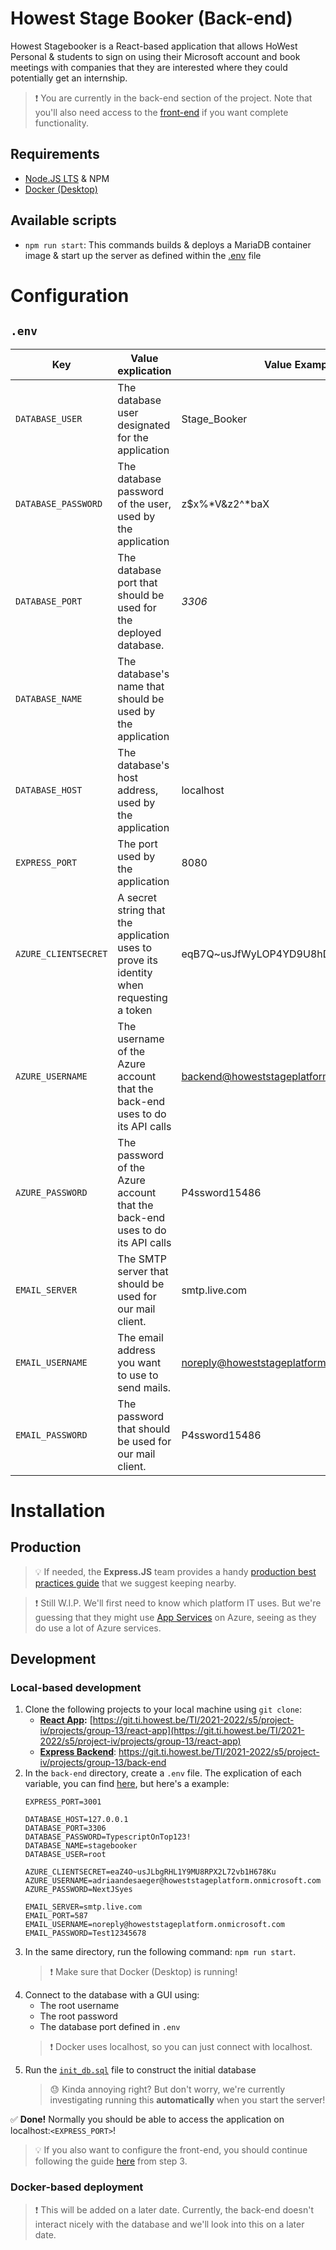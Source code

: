 # Howest Stage Booker (Back-end)

Howest Stagebooker is a React-based application that allows HoWest Personal & students to sign on using their Microsoft account and book meetings with companies that they are interested where they could potentially get an internship.

> :exclamation: You are currently in the back-end section of the project. Note that you'll also need access to the [front-end](https://git.ti.howest.be/TI/2021-2022/s5/project-iv/projects/group-13/react-app) if you want complete functionality.

## Requirements
- [Node.JS LTS](https://nodejs.org/en/download/) & NPM
- [Docker (Desktop)](https://www.docker.com/get-started)

## Available scripts
- `npm run start`: This commands builds & deploys a MariaDB container image & start up the server as defined within the [.env](#env) file

# Configuration
## `.env`
|Key|Value explication|Value Example|
|---|---|---|
|`DATABASE_USER`|The database user designated for the application|Stage_Booker|
|`DATABASE_PASSWORD`|The database password of the user, used by the application|z$x%*V&z2^*baX|
|`DATABASE_PORT`|The database port that should be used for the deployed database.|*3306*|
|`DATABASE_NAME`|The database's name that should be used by the application|
|`DATABASE_HOST`|The database's host address, used by the application|localhost|
|`EXPRESS_PORT`|The port used by the application|8080|
|`AZURE_CLIENTSECRET`|A secret string that the application uses to prove its identity when requesting a token|eqB7Q~usJfWyLOP4YD9U8hDRRL21vboHoO3Ku|
|`AZURE_USERNAME`|The username of the Azure account that the back-end uses to do its API calls|backend@howeststageplatform.onmicrosoft.com|
|`AZURE_PASSWORD`|The password of the Azure account that the back-end uses to do its API calls|P4ssword15486|
|`EMAIL_SERVER`|The SMTP server that should be used for our mail client.|smtp.live.com|
|`EMAIL_USERNAME`|The email address you want to use to send mails.|noreply@howeststageplatform.onmicrosoft.com|
|`EMAIL_PASSWORD`|The password that should be used for our mail client.|P4ssword15486|


# Installation
## Production
> :bulb: If needed, the **Express.JS** team provides a handy [production best practices guide](https://expressjs.com/en/advanced/best-practice-performance.html) that we suggest keeping nearby.

> :exclamation: Still W.I.P. We'll first need to know which platform IT uses. But we're guessing that they might use [App Services](https://azure.microsoft.com/en-us/services/app-service/) on Azure, seeing as they do use a lot of Azure services.

## Development
### Local-based development
1. Clone the following projects to your local machine using `git clone`:
   - **[React App](https://git.ti.howest.be/TI/2021-2022/s5/project-iv/projects/group-13/react-app):** [https://git.ti.howest.be/TI/2021-2022/s5/project-iv/projects/group-13/react-app](https://git.ti.howest.be/TI/2021-2022/s5/project-iv/projects/group-13/react-app)
   - **[Express Backend](https://git.ti.howest.be/TI/2021-2022/s5/project-iv/projects/group-13/back-end)**: https://git.ti.howest.be/TI/2021-2022/s5/project-iv/projects/group-13/back-end
2. In the `back-end` directory, create a `.env` file. The explication of each variable, you can find [here](#env), but here's a example:
    ```dotenv
    EXPRESS_PORT=3001

    DATABASE_HOST=127.0.0.1
    DATABASE_PORT=3306
    DATABASE_PASSWORD=TypescriptOnTop123!
    DATABASE_NAME=stagebooker
    DATABASE_USER=root

    AZURE_CLIENTSECRET=eaZ4O~usJLbgRHL1Y9MU8RPX2L72vb1H678Ku
    AZURE_USERNAME=adriaandesaeger@howeststageplatform.onmicrosoft.com
    AZURE_PASSWORD=NextJSyes

    EMAIL_SERVER=smtp.live.com
    EMAIL_PORT=587
    EMAIL_USERNAME=noreply@howeststageplatform.onmicrosoft.com
    EMAIL_PASSWORD=Test12345678
    ```
3. In the same directory, run the following command: `npm run start`.
    > :exclamation: Make sure that Docker (Desktop) is running!
4. Connect to the database with a GUI using:
    - The root username
    - The root password
    - The database port defined in `.env`
    > :exclamation: Docker uses localhost, so you can just connect with localhost.
5. Run the [`init_db.sql`](init_db.sql) file to construct the initial database
    > :sweat: Kinda annoying right? But don't worry, we're currently investigating running this **automatically** when you start the server!

:white_check_mark: **Done!** Normally you should be able to access the application on localhost:`<EXPRESS_PORT>`!

> :bulb: If you also want to configure the front-end, you should continue following the guide [here](https://git.ti.howest.be/TI/2021-2022/s5/project-iv/projects/group-13/react-app/README.md) from step 3.

### Docker-based deployment

> :exclamation: This will be added on a later date. Currently, the back-end doesn't interact nicely with the database and we'll look into this on a later date.
